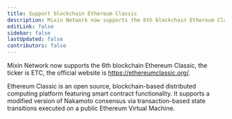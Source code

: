 ```yaml
---
title: Support blockchain Ethereum Classic
description: Mixin Network now supports the 6th blockchain Ethereum Classic.
editLink: false
sidebar: false
lastUpdated: false
contributors: false
---
```


Mixin Network now supports the 6th blockchain Ethereum Classic, the ticker is ETC, the official website is https://ethereumclassic.org/.

Ethereum Classic is an open source, blockchain-based distributed computing platform featuring smart contract functionality. It supports a modified version of Nakamoto consensus via transaction-based state transitions executed on a public Ethereum Virtual Machine.